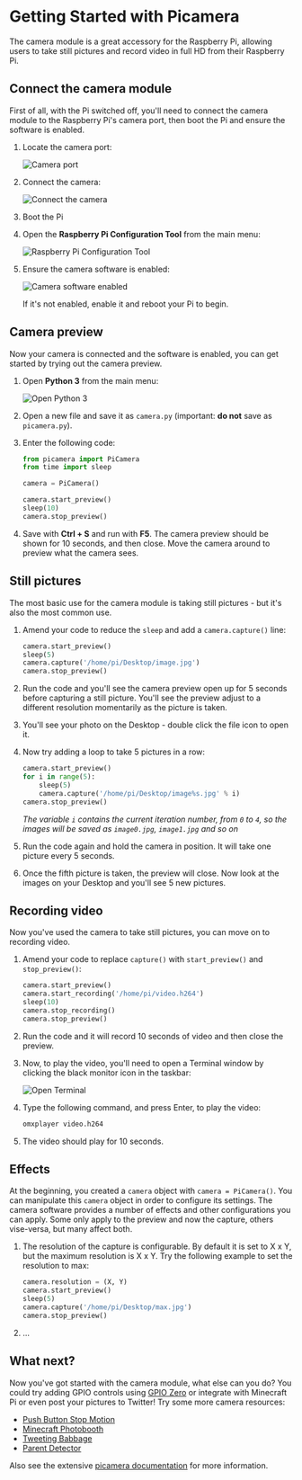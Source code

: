 # Getting Started with Picamera

The camera module is a great accessory for the Raspberry Pi, allowing users to take still pictures and record video in full HD from their Raspberry Pi.

## Connect the camera module

First of all, with the Pi switched off, you'll need to connect the camera module to the Raspberry Pi's camera port, then boot the Pi and ensure the software is enabled.

1. Locate the camera port:

    ![Camera port](images/camera-port.jpg)

1. Connect the camera:

    ![Connect the camera](images/connect-camera.jpg)

1. Boot the Pi

1. Open the **Raspberry Pi Configuration Tool** from the main menu:

    ![Raspberry Pi Configuration Tool](images/raspi-config-menu.png)

1. Ensure the camera software is enabled:

    ![Camera software enabled](images/raspi-config-gui-camera.png)

    If it's not enabled, enable it and reboot your Pi to begin.

## Camera preview

Now your camera is connected and the software is enabled, you can get started by trying out the camera preview.

1. Open **Python 3** from the main menu:

    ![Open Python 3](images/python3-app-menu.png)

1. Open a new file and save it as `camera.py` (important: **do not** save as `picamera.py`).

1. Enter the following code:

    ```python
    from picamera import PiCamera
    from time import sleep

    camera = PiCamera()

    camera.start_preview()
    sleep(10)
    camera.stop_preview()
    ```

1. Save with **Ctrl + S** and run with **F5**. The camera preview should be shown for 10 seconds, and then close. Move the camera around to preview what the camera sees.

## Still pictures

The most basic use for the camera module is taking still pictures - but it's also the most common use.

1. Amend your code to reduce the `sleep` and add a `camera.capture()` line:

    ```python
    camera.start_preview()
    sleep(5)
    camera.capture('/home/pi/Desktop/image.jpg')
    camera.stop_preview()
    ```

1. Run the code and you'll see the camera preview open up for 5 seconds before capturing a still picture. You'll see the preview adjust to a different resolution momentarily as the picture is taken.

1. You'll see your photo on the Desktop - double click the file icon to open it.

1. Now try adding a loop to take 5 pictures in a row:

    ```python
    camera.start_preview()
    for i in range(5):
        sleep(5)
        camera.capture('/home/pi/Desktop/image%s.jpg' % i)
    camera.stop_preview()
    ```

    *The variable `i` contains the current iteration number, from `0` to `4`, so the images will be saved as `image0.jpg`, `image1.jpg` and so on*

1. Run the code again and hold the camera in position. It will take one picture every 5 seconds.

1. Once the fifth picture is taken, the preview will close. Now look at the images on your Desktop and you'll see 5 new pictures.

## Recording video

Now you've used the camera to take still pictures, you can move on to recording video.

1. Amend your code to replace `capture()` with `start_preview()` and `stop_preview()`:

    ```python
    camera.start_preview()
    camera.start_recording('/home/pi/video.h264')
    sleep(10)
    camera.stop_recording()
    camera.stop_preview()
    ```

1. Run the code and it will record 10 seconds of video and then close the preview.

1. Now, to play the video, you'll need to open a Terminal window by clicking the black monitor icon in the taskbar:

    ![Open Terminal](images/open-terminal.png)

1. Type the following command, and press Enter, to play the video:

    ```bash
    omxplayer video.h264
    ```

1. The video should play for 10 seconds.

## Effects

At the beginning, you created a `camera` object with `camera = PiCamera()`. You can manipulate this `camera` object in order to configure its settings. The camera software provides a number of effects and other configurations you can apply. Some only apply to the preview and now the capture, others vise-versa, but many affect both.

1. The resolution of the capture is configurable. By default it is set to X x Y, but the maximum resolution is X x Y. Try the following example to set the resolution to max:

    ```python
    camera.resolution = (X, Y)
    camera.start_preview()
    sleep(5)
    camera.capture('/home/pi/Desktop/max.jpg')
    camera.stop_preview()
    ```

1. ...

## What next?

Now you've got started with the camera module, what else can you do? You could try adding GPIO controls using [GPIO Zero](https://gpiozero.readthedocs.org/) or integrate with Minecraft Pi or even post your pictures to Twitter! Try some more camera resources:

- [Push Button Stop Motion](https://www.raspberrypi.org/learning/push-button-stop-motion/)
- [Minecraft Photobooth](https://www.raspberrypi.org/learning/minecraft-photobooth/)
- [Tweeting Babbage](https://www.raspberrypi.org/learning/tweeting-babbage/)
- [Parent Detector](https://www.raspberrypi.org/learning/parent-detector/)

Also see the extensive [picamera documentation](https://picamera.readthedocs.org/) for more information.
